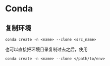 # Conda

## 复制环境

`conda create -n <name> --clone <src_name>`

也可以直接把环境目录复制过去之后，使用

`conda create -n <name> --clone </path/to/env>`